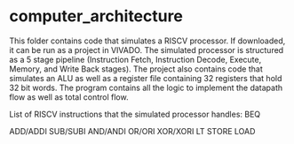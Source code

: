 # computer_architecture

This folder contains code that simulates a RISCV processor. If downloaded, it can be run as a project in VIVADO.
The simulated processor is structured as a 5 stage pipeline (Instruction Fetch, Instruction Decode, Execute, Memory, and Write Back stages).
The project also contains code that simulates an ALU as well as a register file containing 32 registers that hold 32 bit words. 
The program contains all the logic to implement the datapath flow as well as total control flow.

List of RISCV instructions that the simulated processor handles:
BEQ

ADD/ADDI
SUB/SUBI
AND/ANDI
OR/ORI
XOR/XORI
LT
STORE
LOAD
